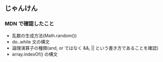## じゃんけん

### MDN で確認したこと

* 乱数の生成方法(Math.random())
* do..while 文の構文
* 論理演算子の種類(and, or ではなく &&, || という書き方であることを確認)
* array.indexOf() の構文
